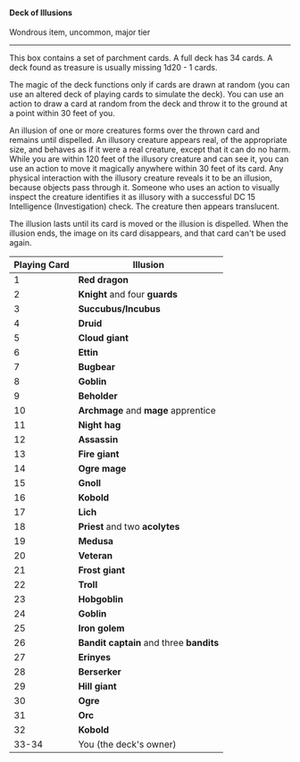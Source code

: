 #### Deck of Illusions

Wondrous item, uncommon, major tier

---

This box contains a set of parchment cards. A full deck has 34 cards. A deck found as treasure is usually missing 1d20 - 1 cards.

The magic of the deck functions only if cards are drawn at random (you can use an altered deck of playing cards to simulate the deck). You can use an action to draw a card at random from the deck and throw it to the ground at a point within 30 feet of you.

An illusion of one or more creatures forms over the thrown card and remains until dispelled. An illusory creature appears real, of the appropriate size, and behaves as if it were a real creature, except that it can do no harm. While you are within 120 feet of the illusory creature and can see it, you can use an action to move it magically anywhere within 30 feet of its card. Any physical interaction with the illusory creature reveals it to be an illusion, because objects pass through it. Someone who uses an action to visually inspect the creature identifies it as illusory with a successful DC 15 Intelligence (Investigation) check. The creature then appears translucent.

The illusion lasts until its card is moved or the illusion is dispelled. When the illusion ends, the image on its card disappears, and that card can't be used again.

| Playing Card | Illusion                                 |
|--------------|------------------------------------------|
| 1            | **Red dragon**                           |
| 2            | **Knight** and four **guards**           |
| 3            | **Succubus/Incubus**                     |
| 4            | **Druid**                                |
| 5            | **Cloud giant**                          |
| 6            | **Ettin**                                |
| 7            | **Bugbear**                              |
| 8            | **Goblin**                               |
| 9            | **Beholder**                             |
| 10           | **Archmage** and **mage** apprentice     |
| 11           | **Night hag**                            |
| 12           | **Assassin**                             |
| 13           | **Fire giant**                           |
| 14           | **Ogre mage**                            |
| 15           | **Gnoll**                                |
| 16           | **Kobold**                               |
| 17           | **Lich**                                 |
| 18           | **Priest** and two **acolytes**          |
| 19           | **Medusa**                               |
| 20           | **Veteran**                              |
| 21           | **Frost giant**                          |
| 22           | **Troll**                                |
| 23           | **Hobgoblin**                            |
| 24           | **Goblin**                               |
| 25           | **Iron golem**                           |
| 26           | **Bandit captain** and three **bandits** |
| 27           | **Erinyes**                              |
| 28           | **Berserker**                            |
| 29           | **Hill giant**                           |
| 30           | **Ogre**                                 |
| 31           | **Orc**                                  |
| 32           | **Kobold**                               |
| 33-34        | You (the deck's owner)                   |



